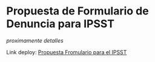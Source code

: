 # Propuesta de Formulario de Denuncia para IPSST

_proximamente detalles_

Link deploy: [Propuesta Fromulario para el IPSST](https://formipsst-model.netlify.app "Ir al sitio")
